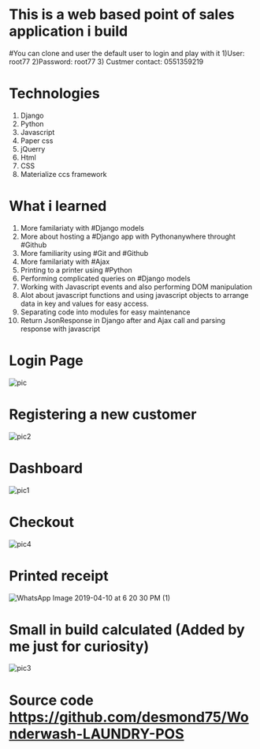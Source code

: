 # This is a web based point of sales application i build
#You can clone and user the default user to login and play with it 
1)User: root77
2)Password: root77
3) Custmer contact: 0551359219

# Technologies
 1) Django 
 2) Python 
 3) Javascript 
 4) Paper css
 5) jQuerry 
 6) Html 
 7) CSS 
 8) Materialize ccs framework 
 
 
 # What i learned 
 1) More familariaty with #Django models
 2) More about hosting a #Django app with Pythonanywhere throught #Github
 3) More familiarity using #Git and #Github 
 4) More familariaty with #Ajax 
 5) Printing to a printer using #Python 
 6) Performing complicated queries on #Django models
 7) Working with Javascript events and also performing DOM manipulation 
 8) Alot about javascript functions and using javascript objects to arrange data in key and values for easy access.
 9) Separating code into modules for easy maintenance 
 10) Return JsonResponse in Django after and Ajax call and parsing response with javascript 
 
 
 # Login Page 
 ![pic](https://user-images.githubusercontent.com/27916806/55960629-3d901c00-5c7e-11e9-8cb2-333abac9858e.PNG)
  # Registering a new customer 
![pic2](https://user-images.githubusercontent.com/27916806/56082020-cfd22480-5e24-11e9-9777-88d5601a3d23.PNG)
 # Dashboard
![pic1](https://user-images.githubusercontent.com/27916806/56082015-c779e980-5e24-11e9-991a-3c266622154c.PNG)
 # Checkout
 ![pic4](https://user-images.githubusercontent.com/27916806/56082026-d5c80580-5e24-11e9-8ec5-f5c1159af07e.PNG)
 # Printed receipt  
![WhatsApp Image 2019-04-10 at 6 20 30 PM (1)](https://user-images.githubusercontent.com/27916806/55960662-4f71bf00-5c7e-11e9-8b4f-1f3160a13126.jpeg)
 # Small in build calculated (Added by me just for curiosity)
![pic3](https://user-images.githubusercontent.com/27916806/56082025-d3fe4200-5e24-11e9-83aa-557f111eb79e.PNG)

# Source code https://github.com/desmond75/Wonderwash-LAUNDRY-POS

